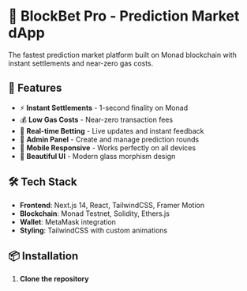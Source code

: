 # 🎲 BlockBet Pro - Prediction Market dApp

The fastest prediction market platform built on Monad blockchain with instant settlements and near-zero gas costs.

## 🚀 Features

- ⚡ **Instant Settlements** - 1-second finality on Monad
- 💰 **Low Gas Costs** - Near-zero transaction fees
- 🎯 **Real-time Betting** - Live updates and instant feedback
- 👑 **Admin Panel** - Create and manage prediction rounds
- 📱 **Mobile Responsive** - Works perfectly on all devices
- 🎨 **Beautiful UI** - Modern glass morphism design

## 🛠️ Tech Stack

- **Frontend**: Next.js 14, React, TailwindCSS, Framer Motion
- **Blockchain**: Monad Testnet, Solidity, Ethers.js
- **Wallet**: MetaMask integration
- **Styling**: TailwindCSS with custom animations

## 📦 Installation

1. **Clone the repository**
